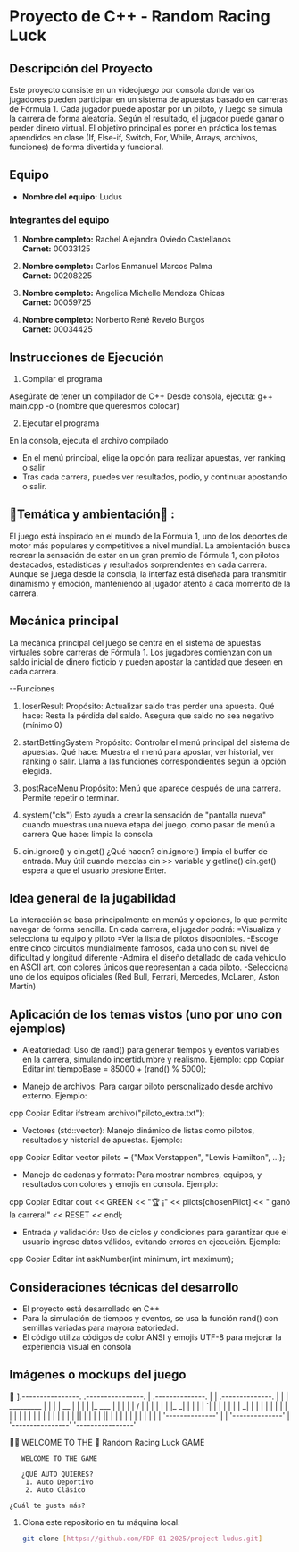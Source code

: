 # Proyecto de C++ - Random Racing Luck

## Descripción del Proyecto

Este proyecto consiste en un videojuego por consola donde varios jugadores pueden participar en un sistema de apuestas basado en carreras de Fórmula 1. Cada jugador puede apostar por un piloto, y luego se simula la carrera de forma aleatoria. Según el resultado, el jugador puede ganar o perder dinero virtual.
El objetivo principal es poner en práctica los temas aprendidos en clase (If, Else-if, Switch, For, While, Arrays, archivos, funciones) de forma divertida y funcional. 

## Equipo

- **Nombre del equipo:** Ludus

### Integrantes del equipo

1. **Nombre completo:** Rachel Alejandra Oviedo Castellanos  
   **Carnet:** 00033125

2. **Nombre completo:** Carlos Enmanuel Marcos Palma   
   **Carnet:** 00208225

3. **Nombre completo:** Angelica Michelle Mendoza Chicas   
   **Carnet:** 00059725

4. **Nombre completo:** Norberto René Revelo Burgos  
   **Carnet:** 00034425



## Instrucciones de Ejecución
1. Compilar el programa

Asegúrate de tener un compilador de C++  Desde consola, ejecuta:
g++ main.cpp -o (nombre que queresmos colocar)

2. Ejecutar el programa

En la consola, ejecuta el archivo compilado
* En el menú principal, elige la opción para realizar apuestas, ver ranking o salir
* Tras cada carrera, puedes ver resultados, podio, y continuar apostando o salir.


## 🏁Temática y ambientación🏁 :

El juego está inspirado en el mundo de la Fórmula 1, uno de los deportes de motor más populares y competitivos a nivel mundial.
La ambientación busca recrear la sensación de estar en un gran premio de Fórmula 1, con pilotos destacados, estadísticas y resultados sorprendentes en cada carrera. Aunque se juega desde la consola, la interfaz está diseñada para transmitir dinamismo y emoción, manteniendo al jugador atento a cada momento de la carrera.


## Mecánica principal

La mecánica principal del juego se centra en el sistema de apuestas virtuales sobre carreras de Fórmula 1. Los jugadores comienzan con un saldo inicial de dinero ficticio y pueden apostar la cantidad que deseen en cada carrera.

--Funciones 
1) loserResult
Propósito: Actualizar saldo tras perder una apuesta.
Qué hace:
Resta la pérdida del saldo.
Asegura que saldo no sea negativo (mínimo 0)

2) startBettingSystem
Propósito: Controlar el menú principal del sistema de apuestas.
Qué hace:
Muestra el menú para apostar, ver historial, ver ranking o salir.
Llama a las funciones correspondientes según la opción elegida.

3) postRaceMenu
Propósito: Menú que aparece después de una carrera.
Permite repetir o terminar.

4) system("cls")
 Esto ayuda a crear la sensación de "pantalla nueva" cuando muestras una nueva etapa del juego, como pasar de menú a carrera
Que hace:
limpia la consola

5) cin.ignore() y cin.get()
¿Qué hacen?
cin.ignore() limpia el buffer de entrada. Muy útil cuando mezclas cin >> variable y getline()
cin.get()  espera a que el usuario presione Enter.

## Idea general de la jugabilidad

La interacción se basa principalmente en menús y opciones, lo que permite navegar de forma sencilla. 
En cada carrera, el jugador podrá:
=Visualiza y selecciona tu equipo y piloto
=Ver la lista de pilotos disponibles.
-Escoge entre cinco circuitos mundialmente famosos, cada uno con su nivel de dificultad y longitud diferente
-Admira el diseño detallado de cada vehículo en ASCII art, con colores únicos que representan a cada piloto.
-Selecciona uno de los equipos oficiales (Red Bull, Ferrari, Mercedes, McLaren, Aston Martin)

## Aplicación de los temas vistos (uno por uno con ejemplos)

 * Aleatoriedad:
Uso de rand() para generar tiempos y eventos variables en la carrera, simulando incertidumbre y realismo.
Ejemplo:
cpp
Copiar
Editar
int tiempoBase = 85000 + (rand() % 5000);

* Manejo de archivos:
Para cargar piloto personalizado desde archivo externo.
Ejemplo:

cpp
Copiar
Editar
ifstream archivo("piloto_extra.txt");

* Vectores (std::vector):
Manejo dinámico de listas como pilotos, resultados y historial de apuestas.
Ejemplo:

cpp
Copiar
Editar
vector <string> pilots = {"Max Verstappen", "Lewis Hamilton", ...};

* Manejo de cadenas y formato:
Para mostrar nombres, equipos, y resultados con colores y emojis en consola.
Ejemplo:

cpp
Copiar
Editar
cout << GREEN << "🏆 ¡" << pilots[chosenPilot] << " ganó la carrera!" << RESET << endl;

* Entrada y validación:
Uso de ciclos y condiciones para garantizar que el usuario ingrese datos válidos, evitando errores en ejecución.
Ejemplo:

cpp
Copiar
Editar
int askNumber(int minimum, int maximum);

## Consideraciones técnicas del desarrollo

* El proyecto está desarrollado en C++ 
* Para la simulación de tiempos y eventos, se usa la función rand() con semillas variadas para mayora eatoriedad.
* El código utiliza códigos de color ANSI y emojis UTF-8 para mejorar la experiencia visual en consola

## Imágenes o mockups del juego

  🎨
].----------------. .----------------.
| .--------------. | | .--------------. |
| | _________ | | | | __ | |
| | |_ ___ | | | | | / | | |
| | | |_ _| | | | | `| | | |
| | | _| | | | | | | | |
| | | | | | | | | | | |
| | || | | | | || | |
| | | | | | | |
| '--------------' | | '--------------' |
'----------------' '----------------'

  🚗💨 WELCOME TO THE 🚦 Random Racing Luck GAME

       WELCOME TO THE GAME

       ¿QUÉ AUTO QUIERES?
        1. Auto Deportivo
        2. Auto Clásico
   
    ¿Cuál te gusta más?

1. Clona este repositorio en tu máquina local:
   ```bash
   git clone [https://github.com/FDP-01-2025/project-ludus.git]
